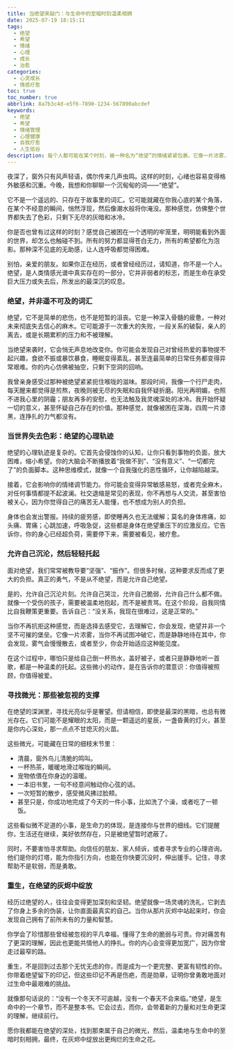 ```yaml
---
title: 当绝望来敲门：与生命中的至暗时刻温柔相拥
date: 2025-07-19 18:15:11
tags:
  - 绝望
  - 希望
  - 情绪
  - 心理
  - 成长
  - 治愈
categories:
  - 心灵成长
  - 情感疗愈
toc: true
toc_number: true
abbrlink: 8a7b3c4d-e5f6-7890-1234-567890abcdef
keywords:
  - 绝望
  - 希望
  - 情绪管理
  - 心理健康
  - 自我疗愈
  - 人生低谷
description: 每个人都可能在某个时刻，被一种名为“绝望”的情绪紧紧包裹。它像一片浓雾，遮蔽了所有的光亮，让人感到窒息和无助。但请相信，这并非终点。这篇文章，将带你温柔地走入绝望的深处，理解它，接纳它，并最终，在它的灰烬中找到重生的微光。这是一场关于自我疗愈与希望的对话，愿它能成为你至暗时刻里的一束暖光。
---
```


夜深了，窗外只有风声轻语，偶尔传来几声虫鸣。这样的时刻，心绪也容易变得格外敏感和沉重。今晚，我想和你聊聊一个沉甸甸的词——“绝望”。

它不是一个遥远的、只存在于故事里的词汇。它可能就藏在你我心底的某个角落，在某个不经意的瞬间，悄然浮现，然后像潮水般将你淹没。那种感觉，仿佛整个世界都失去了色彩，只剩下无尽的灰暗和冰冷。

你是否也曾有过这样的时刻？感觉自己被困在一个透明的牢笼里，明明能看到外面的世界，却怎么也触碰不到。所有的努力都显得苍白无力，所有的希望都化为泡影。那种深不见底的无助感，让人连呼吸都觉得困难。

别怕，亲爱的朋友。如果你正在经历，或者曾经经历过，请知道，你不是一个人。绝望，是人类情感光谱中真实存在的一部分，它并非弱者的标志，而是生命在承受巨大压力或失去后，所发出的最深沉的叹息。

### 绝望，并非遥不可及的词汇

绝望，它不是简单的悲伤，也不是短暂的沮丧。它是一种深入骨髓的疲惫，一种对未来彻底失去信心的麻木。它可能源于一次重大的失败，一段关系的破裂，亲人的离去，或是长期累积的压力和不被理解。

当绝望来袭时，它会悄无声息地改变你。你可能会发现自己对曾经热爱的事物提不起兴趣，食欲不振或暴饮暴食，睡眠变得紊乱，甚至连最简单的日常任务都变得异常艰难。你的内心仿佛被抽空，只剩下空洞的回响。

我曾亲身感受过那种被绝望紧紧扼住喉咙的滋味。那段时间，我像一个行尸走肉，每天醒来都觉得是煎熬，夜晚则被无尽的失眠和自我怀疑折磨。阳光再明媚，也照不进我心里的阴霾；朋友再多的安慰，也无法触及我灵魂深处的冰冷。我开始怀疑一切的意义，甚至怀疑自己存在的价值。那种感觉，就像被困在深海，四周一片漆黑，连挣扎的力气都没有。

### 当世界失去色彩：绝望的心理轨迹

绝望的心理轨迹是复杂的。它首先会侵蚀你的认知，让你只看到事物的负面，放大困难，缩小希望。你的大脑会不断播放着“我做不到”、“没有意义”、“一切都完了”的负面脚本。这种思维模式，就像一个自我强化的恶性循环，让你越陷越深。

接着，它会影响你的情绪调节能力。你可能会变得异常敏感易怒，或者完全麻木，对任何事情都提不起波澜。社交退缩是常见的表现，你不再想与人交流，甚至害怕被关心，因为你觉得自己的痛苦无人能懂，也不想成为别人的负担。

身体也会发出警报。持续的疲劳感，即使睡再久也无法缓解；莫名的身体疼痛，如头痛、胃痛；心跳加速，呼吸急促，这些都是身体在绝望重压下的应激反应。它告诉你，你的身心已经超负荷，需要停下来，需要被看见，被疗愈。

### 允许自己沉沦，然后轻轻托起

面对绝望，我们常常被教导要“坚强”、“振作”。但很多时候，这种要求反而成了更大的负担。真正的勇气，不是从不绝望，而是允许自己绝望。

是的，允许自己沉沦片刻。允许自己哭泣，允许自己脆弱，允许自己什么都不做。就像一个受伤的孩子，需要被温柔地抱起，而不是被责骂。在这个阶段，自我同情比自我鞭策更重要。告诉自己：“没关系，我现在很难过，这是正常的。”

当你不再抗拒这种感觉，而是选择去感受它，去理解它，你会发现，绝望并非一个坚不可摧的堡垒。它像一片浓雾，当你不再试图冲破它，而是静静地待在其中，你会发现，雾气会慢慢散去，或者至少，你会开始适应这种能见度。

在这个过程中，哪怕只是给自己倒一杯热水，盖好被子，或者只是静静地听一首歌，都是一种温柔的托起。这些微小的动作，是在告诉你的潜意识：你值得被照顾，你值得被爱。

### 寻找微光：那些被忽视的支撑

在绝望的深渊里，寻找光亮似乎是奢望。但请相信，即使是最深的黑暗，也总有微光存在。它们可能不是耀眼的太阳，而是一颗遥远的星辰，一盏昏黄的灯火，甚至是你内心深处，那一点点不甘熄灭的火苗。

这些微光，可能藏在日常的细枝末节里：
*   清晨，窗外鸟儿清脆的鸣叫。
*   一杯热茶，暖暖地滑过喉咙的瞬间。
*   宠物依偎在你身边的温暖。
*   一本旧书里，一句不经意间触动你心弦的话。
*   一次短暂的散步，感受微风拂过脸颊。
*   甚至只是，你成功地完成了今天的一件小事，比如洗了个澡，或者吃了一顿饭。

这些看似微不足道的小事，是生命力的体现，是连接你与世界的细线。它们提醒你，生活还在继续，美好依然存在，只是被绝望暂时遮蔽了。

同时，不要害怕寻求帮助。向信任的朋友、家人倾诉，或者寻求专业的心理咨询。他们是你的灯塔，能为你指引方向，也能在你快要沉没时，伸出援手。记住，寻求帮助不是软弱，而是勇敢。

### 重生，在绝望的灰烬中绽放

经历过绝望的人，往往会变得更加深刻和坚韧。绝望就像一场灵魂的洗礼，它剥去了你身上多余的伪装，让你直面最真实的自己。当你从那片灰烬中站起来时，你会发现自己拥有了前所未有的力量和智慧。

你学会了珍惜那些曾经被忽视的平凡幸福，懂得了生命的脆弱与可贵。你对痛苦有了更深的理解，因此也更能共情他人的挣扎。你的内心会变得更加宽广，因为你曾走过最窄的路。

重生，不是回到过去那个无忧无虑的你，而是成为一个更完整、更富有韧性的你。你带着绝望留下的印记，但这些印记不再是伤疤，而是勋章，证明你曾勇敢地面对过生命中最艰难的挑战。

就像那句话说的：“没有一个冬天不可逾越，没有一个春天不会来临。”绝望，是生命中的一个章节，而不是整本书。它会过去，而你，会带着新的力量和对生命更深的理解，继续前行。

愿你我都能在绝望的深处，找到那束属于自己的微光，然后，温柔地与生命中的至暗时刻相拥，最终，在灰烬中绽放出更绚烂的生命之花。